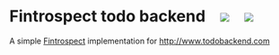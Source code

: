 <h1>
Fintrospect todo backend&nbsp;&nbsp;&nbsp;
<a href="https://travis-ci.org/daviddenton/fintrospect-todo-backend" target="_top"><img src="https://travis-ci.org/daviddenton/fintrospect-todo-backend.svg?branch=master"/></a>&nbsp;&nbsp;&nbsp;
<a href="https://coveralls.io/github/daviddenton/fintrospect-todo-backend?branch=master" target="_top"><img src="https://coveralls.io/repos/daviddenton/fintrospect-todo-backend/badge.svg?branch=master"/></a>&nbsp;&nbsp;&nbsp;
</h1>

A simple <a href="http://fintrospect.io">Fintrospect</a> implementation for http://www.todobackend.com
